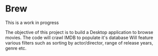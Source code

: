 # Brew

This is a work in progress

The objective of this project is to build a Desktop application to browse movies.
The code will crawl IMDB to populate it's database
Will feature various filters such as sorting by actor/director, range of release years, genre etc.
